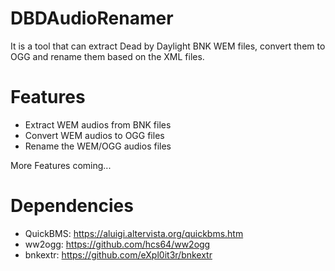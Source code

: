 # DBDAudioRenamer
It is a tool that can extract Dead by Daylight BNK WEM files, convert them to OGG and rename them based on the XML files.

# Features
- Extract WEM audios from BNK files
- Convert WEM audios to OGG files
- Rename the WEM/OGG audios files

More Features coming...

# Dependencies

- QuickBMS: https://aluigi.altervista.org/quickbms.htm
- ww2ogg: https://github.com/hcs64/ww2ogg
- bnkextr: https://github.com/eXpl0it3r/bnkextr
